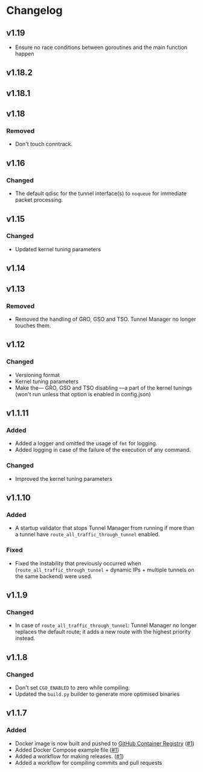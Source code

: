 # Changelog

## v1.19
* Ensure no race conditions between goroutines and the main function happen

## v1.18.2

## v1.18.1

## v1.18

### Removed
* Don't touch conntrack.

## v1.16

### Changed
* The default qdisc for the tunnel interface(s) to `noqueue` for immediate packet processing.

## v1.15

### Changed
* Updated kernel tuning parameters

## v1.14

## v1.13

### Removed
* Removed the handling of GRO, GSO and TSO. Tunnel Manager no longer touches them.

## v1.12

### Changed
* Versioning format
* Kernel tuning parameters
* Make the— GRO, GSO and TSO disabling —a part of the kernel tunings (won't run unless that option is enabled in config.json)

## v1.1.11

### Added
* Added a logger and omitted the usage of `fmt` for logging.
* Added logging in case of the failure of the execution of any command.

### Changed
* Improved the kernel tuning parameters

## v1.1.10

### Added
* A startup validator that stops Tunnel Manager from running if more than a tunnel have `route_all_traffic_through_tunnel` enabled.

### Fixed
* Fixed the instability that previously occurred when (`route_all_traffic_through_tunnel` + dynamic IPs + multiple tunnels on the same backend) were used.

## v1.1.9

### Changed
* In case of `route_all_traffic_through_tunnel`: Tunnel Manager no longer replaces the default route; it adds a new route with the highest priority instead.

## v1.1.8

### Changed
* Don't set `CGO_ENABLED` to zero while compiling.
* Updated the `build.py` builder to generate more optimised binaries

## v1.1.7

### Added
* Docker image is now built and pushed to [GitHub Container Registry](https://ghcr.io/oddmario/tunnel-manager) ([#1](https://github.com/oddmario/tunnel-manager/pull/1))
* Added Docker Compose example file ([#1](https://github.com/oddmario/tunnel-manager/pull/1))
* Added a workflow for making releases. ([#1](https://github.com/oddmario/tunnel-manager/pull/1))
* Added a workflow for compiling commits and pull requests
